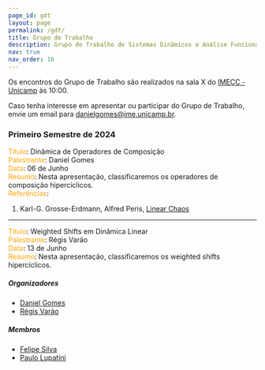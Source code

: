 ```yaml
---
page_id: gdt
layout: page
permalink: /gdt/
title: Grupo de Trabalho
description: Grupo de Trabalho de Sistemas Dinâmicos e Análise Funcional
nav: true
nav_order: 16
---
```


Os encontros do Grupo de Trabalho são realizados na sala X do [IMECC - Unicamp](https://ime.unicamp.br) às 10:00.

Caso tenha interesse em apresentar ou participar do Grupo de Trabalho, envie um email para <a href="mailto:danielgomes@ime.unicamp.br">danielgomes@ime.unicamp.br</a>.

<h3>Primeiro Semestre de 2024</h3>
<span style="color: ORANGE;">Título</span>: Dinâmica de Operadores de Composição<br />
<span style="color: ORANGE;">Palestrante</span>: Daniel Gomes<br />
<span style="color: ORANGE;">Data</span>: 06 de Junho<br />
<span style="color: ORANGE;">Resumo</span>: Nesta apresentação, classificaremos os operadores de composição hipercíclicos.<br />
<span style="color: ORANGE;">Referências</span>:
<ol>
  <li>Karl-G. Grosse-Erdmann, Alfred Peris, <a href="https://link.springer.com/book/10.1007/978-1-4471-2170-1">Linear Chaos</a> </li>
</ol>
<hr />
<span style="color: ORANGE;">Título</span>: Weighted Shifts em Dinâmica Linear<br />
<span style="color: ORANGE;">Palestrante</span>: Régis Varão<br />
<span style="color: ORANGE;">Data</span>: 13 de Junho<br />
<span style="color: ORANGE;">Resumo</span>: Nesta apresentação, classificaremos os weighted shifts hipercíclicos.

<h5>Organizadores</h5>
<ul>
  <li><a href="http://lattes.cnpq.br/9086648407790921">Daniel Gomes</a></li>
  <li><a href="http://lattes.cnpq.br/9729493483105088">Régis Varão</a></li>
</ul>

<h5>Membros</h5>
<ul>
  <li><a href="http://lattes.cnpq.br/6011101584883428">Felipe Silva</a></li>
  <li><a href="http://lattes.cnpq.br/8599705327663765">Paulo Lupatini</a></li>
</ul>
